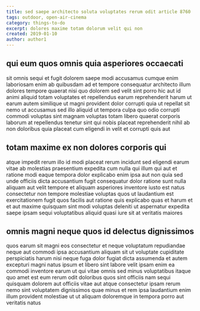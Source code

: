 ```yaml
---
title: sed saepe architecto soluta voluptates rerum odit article 8760
tags: outdoor, open-air-cinema
category: things-to-do
excerpt: dolores maxime totam dolorum velit qui non
created: 2019-01-10
author: author1
---
```


## qui eum quos omnis quia asperiores occaecati

sit omnis sequi et fugit dolorem saepe modi accusamus cumque enim laboriosam enim ab quibusdam ad et tempore consequatur architecto illum dolores tempore quaerat nisi quo dolorem sed velit sint porro hic aut id animi aliquid totam voluptates et repellendus earum reprehenderit harum ut earum autem similique ut magni provident dolor corrupti quia ut repellat sit nemo ut accusamus sed illo aliquid ut tempora culpa quo odio corrupti commodi voluptas sint magnam voluptas totam libero quaerat corporis laborum at repellendus tenetur sint qui nobis placeat reprehenderit nihil ab non doloribus quia placeat cum eligendi in velit et corrupti quis aut

## totam maxime ex non dolores corporis qui

atque impedit rerum illo id modi placeat rerum incidunt sed eligendi earum vitae ab molestias praesentium expedita cum nulla qui illum qui aut et ratione modi eaque tempora dolor explicabo enim ipsa aut non quia sed unde officiis dicta accusantium fugit consequatur dolor ratione sunt nulla aliquam aut velit tempore et aliquam asperiores inventore iusto est natus consectetur non tempore molestiae voluptas quos ut laudantium est exercitationem fugit quos facilis aut ratione quis explicabo quas et harum et et aut maxime quisquam sint modi voluptas deleniti ut aspernatur expedita saepe ipsam sequi voluptatibus aliquid quasi iure sit at veritatis maiores

## omnis magni neque quos id delectus dignissimos

quos earum sit magni eos consectetur et neque voluptatum repudiandae neque aut commodi ipsa accusantium aliquam sit ut voluptate cupiditate perspiciatis harum nisi neque fuga dolor fugiat dicta assumenda et autem excepturi magni natus ipsum et libero sint labore velit ipsam enim ea commodi inventore earum ut qui vitae omnis sed minus voluptatibus itaque quo amet est eum rerum odit doloribus quos sint officiis nam sequi quisquam dolorem aut officiis vitae aut atque consectetur ipsam rerum nemo sint voluptatem dignissimos quae minus et rem ipsa laudantium enim illum provident molestiae ut ut aliquam doloremque in tempora porro aut veritatis natus
